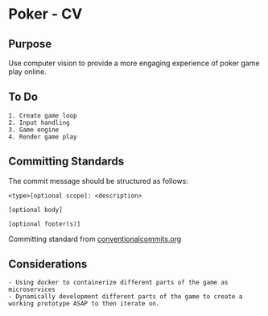 # Poker - CV

## Purpose
Use computer vision to provide a more engaging experience of poker game play online.

## To Do
```
1. Create game loop
2. Input handling
3. Game engine
4. Render game play
```
## Committing Standards
The commit message should be structured as follows:
```
<type>[optional scope]: <description>

[optional body]

[optional footer(s)]
```
Committing standard from [conventionalcommits.org](https://www.conventionalcommits.org/en/v1.0.0/)

## Considerations
```
- Using docker to containerize different parts of the game as microservices
- Dynamically development different parts of the game to create a working prototype ASAP to then iterate on. 

